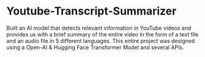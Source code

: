 # Youtube-Transcript-Summarizer
Built an AI model that detects relevant information in YouTube videos and provides us with a brief summary of the entire video in the form of a text file and an audio file in 5 different languages. This entire project was designed using a Open-AI & Hugging Face Transformer Model and several APIs.
